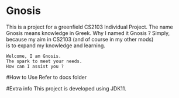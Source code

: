 
# Gnosis
This is a project for a greenfield CS2103 Individual Project.
The name Gnosis means knowledge in Greek. 
Why I named it Gnosis ? 
Simply, because my aim in CS2103 (and of course in my other mods) 
<br/>is to expand my knowledge and learning.
```
Welcome, I am Gnosis.
The spark to meet your needs.
How can I assist you ?
```

#How to Use
Refer to docs folder

#Extra info
This project is developed using JDK11.